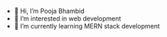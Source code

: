- 👋 Hi, I’m Pooja Bhambid
- 👀 I’m interested in web development
- 🌱 I’m currently learning MERN stack development


<!---
pxxja/pxxja is a ✨ special ✨ repository because its `README.md` (this file) appears on your GitHub profile.
You can click the Preview link to take a look at your changes.
--->

